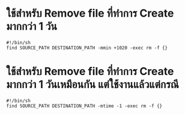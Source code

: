 # ใช้สำหรับ Remove file ที่ทำการ Create มากกว่า 1 วัน
~~~
#!/bin/sh
find SOURCE_PATH DESTINATION_PATH -mmin +1020 -exec rm -f {} 
~~~

# ใช้สำหรับ Remove file ที่ทำการ Create มากกว่า 1 วันเหมือนกัน แต่ใช้งานแล้วแต่กรณี
~~~
#!/bin/sh
find SOURCE_PATH DESTINATION_PATH -mtime -1 -exec rm -f {} 
~~~

